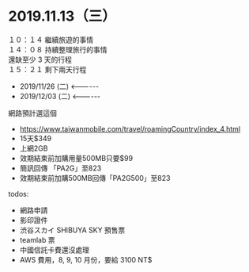 # 2019.11.13（三）

１０：１４ 繼續旅遊的事情  
１４：０８ 持續整理旅行的事情  
還缺至少 3 天的行程  
１５：２１ 剩下兩天行程  
- 2019/11/26 (二)  <------
- 2019/12/03 (二)  <------


網路預計選這個
- https://www.taiwanmobile.com/travel/roamingCountry/index_4.html
- 15天$349
- 上網2GB
- 效期結束前加購用量500MB只要$99
- 簡訊回傳 「PA2G」至823
- 效期結束前加購500MB回傳「PA2G500」至823


todos:
- 網路申請
- 影印證件
- 渋谷スカイ SHIBUYA SKY 預售票
- teamlab 票
- 中國信託卡費還沒處理
- AWS 費用，8, 9, 10 月份，要給 3100 NT$


